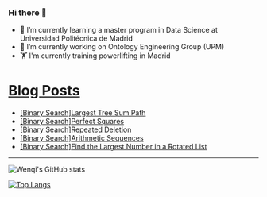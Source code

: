 ### Hi there 👋

- 🌱 I’m currently learning a master program in Data Science at Universidad Politécnica de Madrid
- 🔭 I’m currently working on Ontology Engineering Group (UPM) 
- 🏋️ I'm currently training powerlifting in Madrid

# [Blog Posts](dev.to/jiangwenqi)
<!-- BLOG-POST-LIST:START -->
- [[Binary Search]Largest Tree Sum Path](https://dev.to/jiangwenqi/binary-searchlargest-tree-sum-path-3b41)
- [[Binary Search]Perfect Squares](https://dev.to/jiangwenqi/binary-searchperfect-squares-144o)
- [[Binary Search]Repeated Deletion](https://dev.to/jiangwenqi/binary-searchrepeated-deletion-621)
- [[Binary Search]Arithmetic Sequences](https://dev.to/jiangwenqi/binary-searcharithmetic-sequences-4o76)
- [[Binary Search]Find the Largest Number in a Rotated List](https://dev.to/jiangwenqi/find-the-largest-number-in-a-rotated-list-jpg)
<!-- BLOG-POST-LIST:END -->


---

![Wenqi's GitHub stats](https://github-readme-stats.vercel.app/api?username=jiangwenqi&show_icons=true&count_private=true)

[![Top Langs](https://github-readme-stats.vercel.app/api/top-langs/?username=jiangwenqi&layout=compact)](https://github.com/jiangwenqi/github-readme-stats)
